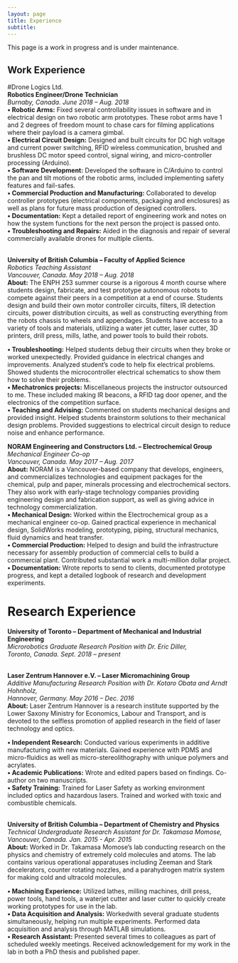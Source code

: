 ```yaml
---
layout: page
title: Experience
subtitle:
---
```

This page is a work in progress and is under maintenance.
## **Work Experience**

#Drone Logics Ltd.<br/>
**Robotics Engineer/Drone Technician**<br/>
*Burnaby, Canada.     June 2018 – Aug. 2018*<br/>
**• Robotic Arms:** Fixed several controllability issues in software and in electrical design on two robotic arm prototypes. These robot
arms have 1 and 2 degrees of freedom mount to chase cars for filming applications where their payload is a camera gimbal.<br/>
**• Electrical Circuit Design:** Designed and built circuits for DC high voltage and current power switching, RFID wireless communication, brushed and brushless DC motor speed control, signal wiring, and micro-controller processing (Arduino).<br/>
**• Software Development:** Developed the software in C/Arduino to control the pan and tilt motions of the robotic arms, included implementing safety features and fail-safes.<br/>
**• Commercial Production and Manufacturing:** Collaborated to develop controller prototypes (electrical components, packaging and enclosures) as well as plans for future mass production of designed controllers.<br/>
**• Documentation:** Kept a detailed report of engineering work and notes on how the system functions for the next person the project is passed onto.<br/>
**• Troubleshooting and Repairs:** Aided in the diagnosis and repair of several commercially available drones for multiple clients.<br/><br/>

**University of British Columbia – Faculty of Applied Science**<br/>
*Robotics Teaching Assistant*<br/>
*Vancouver, Canada.     May 2018 – Aug. 2018*<br/>
**About:** The ENPH 253 summer course is a rigorous 4 month course where students design, fabricate, and test prototype autonomous robots to compete against their peers in a competition at a end of course. Students design and build their own motor controller circuits, filters, IR detection circuits, power distribution circuits, as well as constructing everything from the robots chassis to wheels and appendages. Students have access to a variety of tools and materials, utilizing a water jet cutter, laser cutter, 3D printers, drill press, mills, lathe, and power tools to build their robots.<br/>

**• Troubleshooting:** Helped students debug their circuits when they broke or worked unexpectedly. Provided guidance in electrical changes and improvements. Analyzed student’s code to help fix electrical problems. Showed students the microcontroller electrical schematics to show them how to solve their problems.<br/>
**• Mechatronics projects:** Miscellaneous projects the instructor outsourced to me. These included making IR beacons, a RFID tag door opener, and the electronics of the competition surface.<br/>
**• Teaching and Advising:** Commented on students mechanical designs and provided insight. Helped students brainstorm solutions to their mechanical design problems. Provided suggestions to electrical circuit design to reduce noise and enhance performance.<br/>

**NORAM Engineering and Constructors Ltd. – Electrochemical Group**<br/>
*Mechanical Engineer Co-op*<br/>
*Vancouver, Canada.     May 2017 – Aug. 2017*<br/>
**About:** NORAM is a Vancouver-based company that develops, engineers, and commercializes technologies and equipment packages for the chemical, pulp and paper, minerals processing and electrochemical sectors. They also work with early-stage technology companies providing engineering design and fabrication support, as well as giving advice in technology commercialization.<br/>
**• Mechanical Design:** Worked within the Electrochemical group as a mechanical engineer co-op. Gained practical experience in mechanical design, SolidWorks modeling, prototyping, piping, structural mechanics, fluid dynamics and heat transfer.<br/>
**• Commercial Production:** Helped to design and build the infrastructure necessary for assembly production of commercial cells to build a commercial plant. Contributed substantial work a multi-million dollar project.<br/>
**• Documentation:** Wrote reports to send to clients, documented prototype progress, and kept a detailed logbook of research and
development experiments.<br/>

# **Research Experience**

**University of Toronto – Department of Mechanical and Industrial Engineering**<br/>
*Microrobotics Graduate Research Position with Dr. Eric Diller,*<br/>
*Toronto, Canada.     Sept. 2018 – present*<br/>
<br/>

**Laser Zentrum Hannover e.V. – Laser Micromachining Group**<br/>
*Additive Manufacturing Research Position with Dr. Kotaro Obata and Arndt Hohnholz,*<br/>
*Hannover, Germany.     May 2016 – Dec. 2016*<br/>
**About:** Laser Zentrum Hannover is a research institute supported by the Lower Saxony Ministry for Economics, Labour and Transport, and is devoted to the selfless promotion of applied research in the field of laser technology and optics.<br/>

**• Independent Research:** Conducted various experiments in additive manufacturing with new materials. Gained experience with
PDMS and micro-fluidics as well as micro-stereolithography with unique polymers and acrylates.<br/>
**• Academic Publications:** Wrote and edited papers based on findings. Co-author on two manuscripts.<br/>
**• Safety Training:** Trained for Laser Safety as working environment included optics and hazardous lasers. Trained and worked with
toxic and combustible chemicals.<br/><br/>

**University of British Columbia – Department of Chemistry and Physics**<br/>
*Technical Undergraduate Research Assistant for Dr. Takamasa Momose,*<br/>
*Vancouver, Canada.     Jan. 2015 - Apr. 2015*<br/>
**About:** Worked in Dr. Takamasa Momose’s lab conducting research on the physics and chemistry of extremely cold molecules and
atoms. The lab contains various operational apparatuses including Zeeman and Stark decelerators, counter rotating nozzles, and a
parahydrogen matrix system for making cold and ultracold molecules.<br/>

**• Machining Experience:** Utilized lathes, milling machines, drill press, power tools, hand tools, a waterjet cutter and laser cutter to
quickly create working prototypes for use in the lab.<br/>
**• Data Acquisition and Analysis:** Workedwith several graduate students simultaneously, helping run multiple experiments. Performed
data acquisition and analysis through MATLAB simulations.<br/>
**• Research Assistant:** Presented several times to colleagues as part of scheduled weekly meetings. Received acknowledgement for
my work in the lab in both a PhD thesis and published paper.<br/><br/>
